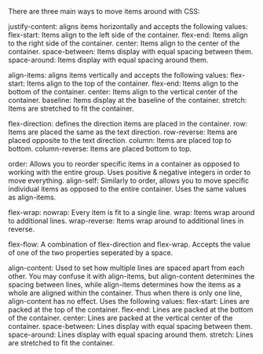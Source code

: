 There are three main ways to move items around with CSS:

justify-content: 
    aligns items horizontally and accepts the following values:
    flex-start: 
        Items align to the left side of the container.
    flex-end: 
        Items align to the right side of the container. 
    center: 
        Items align to the center of the container.
    space-between: 
        Items display with equal spacing between them.
    space-around:
        Items display with equal spacing around them. 

align-items: 
    aligns items vertically and accepts the following values:
    flex-start: 
        Items align to the top of the container.
    flex-end: 
        Items align to the bottom of the container. 
    center: 
        Items align to the vertical center of the container.
    baseline: 
        Items display at the baseline of the container.
    stretch: 
        Items are stretched to fit the container. 

flex-direction: 
    defines the direction items are placed in the container.
    row: 
        Items are placed the same as the text direction. 
    row-reverse: 
        Items are placed opposite to the text direction. 
    column: 
        Items are placed top to bottom.
    column-reverse: 
        Items are placed bottom to top. 

order: 
    Allows you to reorder specific items in a container as opposed to working with the entire group. 
    Uses positive & negative integers in order to move everything.
align-self: 
    Similarly to order, allows you to move specific individual items as opposed to the entire container. 
    Uses the same values as align-items.

flex-wrap:
    nowrap: Every item is fit to a single line.
    wrap: Items wrap around to additional lines.
    wrap-reverse: Items wrap around to additional lines in reverse.

flex-flow: 
    A combination of flex-direction and flex-wrap. Accepts the value of one of the two properties seperated by a space.

align-content: 
    Used to set how multiple lines are spaced apart from each other. You may confuse it with align-items, but align-content determines the spacing between lines, while align-items determines how the items as a whole are aligned within the container. Thus when there is only one line, align-content has no effect. 
    Uses the following values:
    flex-start: Lines are packed at the top of the container.
    flex-end: Lines are packed at the bottom of the container.
    center: Lines are packed at the vertical center of the container.
    space-between: Lines display with equal spacing between them.
    space-around: Lines display with equal spacing around them. 
    stretch: Lines are stretched to fit the container.